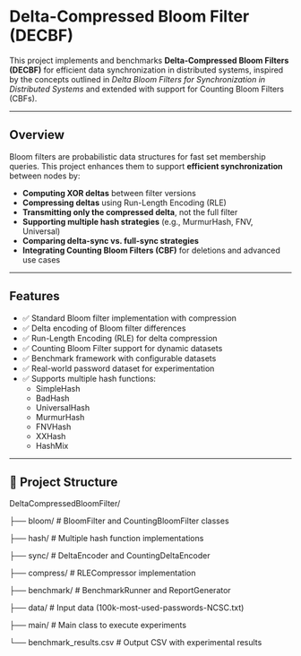 # Delta-Compressed Bloom Filter (DECBF)

This project implements and benchmarks **Delta-Compressed Bloom Filters (DECBF)** for efficient data synchronization in distributed systems, inspired by the concepts outlined in *Delta Bloom Filters for Synchronization in Distributed Systems* and extended with support for Counting Bloom Filters (CBFs).

---

## Overview

Bloom filters are probabilistic data structures for fast set membership queries. This project enhances them to support **efficient synchronization** between nodes by:

- **Computing XOR deltas** between filter versions
- **Compressing deltas** using Run-Length Encoding (RLE)
- **Transmitting only the compressed delta**, not the full filter
- **Supporting multiple hash strategies** (e.g., MurmurHash, FNV, Universal)
- **Comparing delta-sync vs. full-sync strategies**
- **Integrating Counting Bloom Filters (CBF)** for deletions and advanced use cases

---

## Features

- ✅ Standard Bloom filter implementation with compression
- ✅ Delta encoding of Bloom filter differences
- ✅ Run-Length Encoding (RLE) for delta compression
- ✅ Counting Bloom Filter support for dynamic datasets
- ✅ Benchmark framework with configurable datasets
- ✅ Real-world password dataset for experimentation
- ✅ Supports multiple hash functions:
  - SimpleHash
  - BadHash
  - UniversalHash
  - MurmurHash
  - FNVHash
  - XXHash
  - HashMix

---

## 📁 Project Structure

DeltaCompressedBloomFilter/

  ├── bloom/ # BloomFilter and CountingBloomFilter classes

  ├── hash/ # Multiple hash function implementations

  ├── sync/ # DeltaEncoder and CountingDeltaEncoder
  
  ├── compress/ # RLECompressor implementation

  ├── benchmark/ # BenchmarkRunner and ReportGenerator

  ├── data/ # Input data (100k-most-used-passwords-NCSC.txt)

  ├── main/ # Main class to execute experiments

  └── benchmark_results.csv # Output CSV with experimental results



